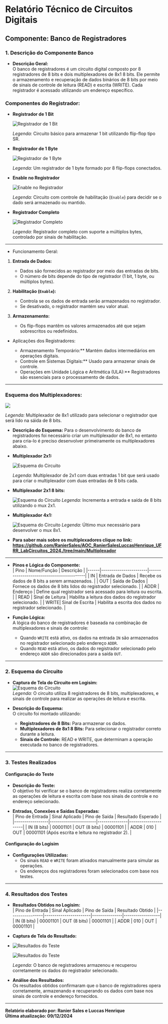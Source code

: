# Relatório Técnico de Circuitos Digitais

## Componente: Banco de Registradores

### 1. Descrição do Componente Banco

- **Descrição Geral:**  
  O banco de registradores é um circuito digital composto por 8 registradores de 8 bits e dois multiplexadores de 8x1 8 bits. Ele permite o armazenamento e recuperação de dados binários de 8 bits por meio de sinais de controle de leitura (READ) e escrita (WRITE). Cada registrador é acessado utilizando um endereço específico.


### Componentes do Registrador:

- **Registrador de 1 Bit**


  ![Registrador de 1 Bit](Imagens/Registradores/Registrador1Bit.png)

  *Legenda:* Circuito básico para armazenar 1 bit utilizando flip-flop tipo SR.


- **Registrador de 1 Byte**


  ![Registrador de 1 Byte](Imagens/Registradores/Registrador1Byte.png)

  *Legenda:* Um registrador de 1 byte formado por 8 flip-flops conectados.


- **Enable no Registrador**


  ![Enable no Registrador](Imagens/Registradores/EnableRegistrador.png)

  *Legenda:* Circuito com controle de habilitação (`Enable`) para decidir se o dado será armazenado ou mantido.


- **Registrador Completo**


  ![Registrador Completo](Imagens/Registradores/RegistradorCompleto.png)

  *Legenda:* Registrador completo com suporte a múltiplos bytes, controlado por sinais de habilitação.

---

- Funcionamento Geral:

1. **Entrada de Dados:**  
   - Dados são fornecidos ao registrador por meio das entradas de bits.
   - O número de bits depende do tipo de registrador (1 bit, 1 byte, ou múltiplos bytes).

2. **Habilitação (`Enable`):**  
   - Controla se os dados de entrada serão armazenados no registrador.
   - Se desativado, o registrador mantém seu valor atual.

3. **Armazenamento:**  
   - Os flip-flops mantêm os valores armazenados até que sejam sobrescritos ou redefinidos.


- Aplicações dos Registradores: 

   - Armazenamento Temporário:** Mantém dados intermediários em operações digitais.
   - Controle em Sistemas Digitais:** Usado para armazenar sinais de controle.
   - Operações em Unidade Lógica e Aritmética (ULA):** Registradores são essenciais para o processamento de dados.
  
---
### Esquema dos Multiplexadores:
  
<img src="https://github.com/RanierSales/AOC_RanierSalesLuccasHenrique_UFRR_LabCircuitos_2024./blob/main/ULA_8bits/Imagens/Multiplexadores/ULA_mux_8x1x8.png" />

  *Legenda:* Multiplexador de 8x1 utilizado para selecionar o registrador que será lido na sáida de 8 bits.
- **Descrição do Esquema:**
  Para o desenvolvimento do banco de registradores foi necessário criar um multiplexador de 8x1, no entanto para cria-lo é preciso desenvolver primeiramente os multiplexadores abaixo.
  
- **Multiplexador 2x1:**

  ![Esquema do Circuito](https://github.com/RanierSales/AOC_RanierSalesLuccasHenrique_UFRR_LabCircuitos_2024./blob/main/ULA_8bits/Imagens/Multiplexadores/ULA_mux_2x1.png)

  *Legenda:* Multiplexador de 2x1 com duas entradas 1 bit que será usado para criar o multiplexador com duas entradas de 8 bits cada.
  
- **Multiplexador 2x1 8 bits:**
  
  ![Esquema do Circuito](https://github.com/RanierSales/AOC_RanierSalesLuccasHenrique_UFRR_LabCircuitos_2024./blob/main/ULA_8bits/Imagens/Multiplexadores/ULA_mux_2x1x8.png)
  *Legenda:* Incrementa a entrada e saída de 8 bits utilizando o mux 2x1.
  
- **Multiplexador 4x1:**
  
  ![Esquema do Circuito](https://github.com/RanierSales/AOC_RanierSalesLuccasHenrique_UFRR_LabCircuitos_2024./blob/main/ULA_8bits/Imagens/Multiplexadores/ULA_mux_4x1x8.png)
  *Legenda:* Último mux necessário para desenvolver o mux 8x1.
  

- **Para saber mais sobre os multiplexadores clique no link: https://github.com/RanierSales/AOC_RanierSalesLuccasHenrique_UFRR_LabCircuitos_2024./tree/main/Multiplexador**

---

- **Pinos e Lógica do Componente:**  
  | Pino | Nome/Função           | Descrição                                |
  |------|-----------------------|------------------------------------------|
  | IN   | Entrada de Dados      | Recebe os dados de 8 bits a serem armazenados. |
  | OUT  | Saída de Dados        | Fornece os dados de 8 bits lidos do registrador selecionado. |
  | ADDR | Endereço              | Define qual registrador será acessado para leitura ou escrita. |
  | READ | Sinal de Leitura      | Habilita a leitura dos dados do registrador selecionado. |
  | WRITE| Sinal de Escrita      | Habilita a escrita dos dados no registrador selecionado. |

- **Função Lógica:**  
  A lógica do banco de registradores é baseada na combinação de multiplexadores e sinais de controle:
  - Quando `WRITE` está ativo, os dados na entrada `IN` são armazenados no registrador selecionado pelo endereço `ADDR`.
  - Quando `READ` está ativo, os dados do registrador selecionado pelo endereço `ADDR` são direcionados para a saída `OUT`.

---

### 2. Esquema do Circuito

- **Captura de Tela do Circuito em Logisim:**  
  ![Esquema do Circuito](Imagens/BancoDeRegistradores.png)  
  *Legenda:* O circuito utiliza 8 registradores de 8 bits, multiplexadores, e sinais de controle para realizar as operações de leitura e escrita.

- **Descrição do Esquema:**  
  O circuito foi montado utilizando:
  - **Registradores de 8 Bits:** Para armazenar os dados.
  - **Multiplexadores de 8x1 8 Bits:** Para selecionar o registrador correto durante a leitura.
  - **Sinais de Controle:** READ e WRITE, que determinam a operação executada no banco de registradores.

---

### 3. Testes Realizados

#### Configuração do Teste

- **Descrição do Teste:**  
  O objetivo foi verificar se o banco de registradores realiza corretamente as operações de leitura e escrita com base nos sinais de controle e no endereço selecionado.

- **Entradas, Conexões e Saídas Esperadas:**  
  | Pino de Entrada | Sinal Aplicado        | Pino de Saída | Resultado Esperado |
  |-----------------|-----------------------|---------------|---------------------|
  | IN (8 bits)     | 00001101             | OUT (8 bits)  | 00001101           |
  | ADDR            | 010                  | OUT           | 00001101 (Após escrita e leitura no registrador 2). |

#### Configuração do Logisim

- **Configurações Utilizadas:**  
  - Os sinais `READ` e `WRITE` foram ativados manualmente para simular as operações.
  - Os endereços dos registradores foram selecionados com base nos testes.

---

### 4. Resultados dos Testes

- **Resultados Obtidos no Logisim:**  
  | Pino de Entrada | Sinal Aplicado        | Pino de Saída | Resultado Obtido |
  |-----------------|-----------------------|---------------|------------------|
  | IN (8 bits)     | 00001101             | OUT (8 bits)  | 00001101         |
  | ADDR            | 010                  | OUT           | 00001101         |

- **Captura de Tela do Resultado:**
- 
  ![Resultados do Teste](Imagens/TesteBancoDeRegistradores.png)
  
  ![Resultados do Teste](Imagens/Teste2BancoDeRegistradores.png)
  
  *Legenda:* O banco de registradores armazenou e recuperou corretamente os dados do registrador selecionado.

- **Análise dos Resultados:**  
  Os resultados obtidos confirmaram que o banco de registradores opera corretamente, armazenando e recuperando os dados com base nos sinais de controle e endereço fornecidos.

---

**Relatório elaborado por: Ranier Sales e Luccas Henrique**  
**Última atualização: 09/12/2024**
